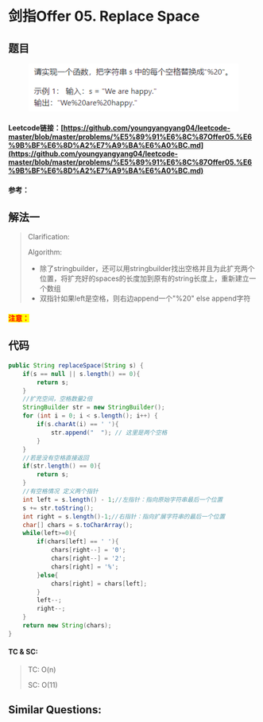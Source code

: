 # 剑指Offer 05. Replace Space

## 题目

<figure><img src="../.gitbook/assets/image (6) (1) (1) (1).png" alt=""><figcaption></figcaption></figure>

#### Leetcode链接：[https://github.com/youngyangyang04/leetcode-master/blob/master/problems/%E5%89%91%E6%8C%87Offer05.%E6%9B%BF%E6%8D%A2%E7%A9%BA%E6%A0%BC.md](https://github.com/youngyangyang04/leetcode-master/blob/master/problems/%E5%89%91%E6%8C%87Offer05.%E6%9B%BF%E6%8D%A2%E7%A9%BA%E6%A0%BC.md)

#### 参考：

## 解法一

> Clarification:&#x20;
>
> Algorithm:&#x20;
>
> * 除了stringbuilder，还可以用stringbuilder找出空格并且为此扩充两个位置，将扩充好的spaces的长度加到原有的string长度上，重新建立一个数组
> * 双指针如果left是空格，则右边append一个"%20" else append字符

#### <mark style="color:red;">注意：</mark>

## 代码

```java
public String replaceSpace(String s) {
    if(s == null || s.length() == 0){
        return s;
    }
    //扩充空间，空格数量2倍
    StringBuilder str = new StringBuilder();
    for (int i = 0; i < s.length(); i++) {
        if(s.charAt(i) == ' '){
            str.append("  "); // 这里是两个空格
        }
    }
    //若是没有空格直接返回
    if(str.length() == 0){
        return s;
    }
    //有空格情况 定义两个指针
    int left = s.length() - 1;//左指针：指向原始字符串最后一个位置
    s += str.toString();
    int right = s.length()-1;//右指针：指向扩展字符串的最后一个位置
    char[] chars = s.toCharArray();
    while(left>=0){
        if(chars[left] == ' '){
            chars[right--] = '0';
            chars[right--] = '2';
            chars[right] = '%';
        }else{
            chars[right] = chars[left];
        }
        left--;
        right--;
    }
    return new String(chars);
}
```

#### TC & SC:&#x20;

> TC: O(n)
>
> SC: O(11)

## **Similar Questions:**&#x20;
